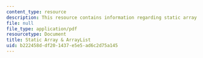 ```yaml
---
content_type: resource
description: This resource contains information regarding static array & arrayList.
file: null
file_type: application/pdf
resourcetype: Document
title: Static Array & ArrayList
uid: b222458d-df20-1437-e5e5-ad6c2d75a145
---
```

